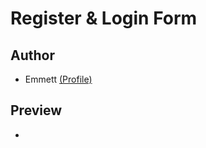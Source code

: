 # Register & Login Form

## Author
- Emmett [(Profile)](https://github.com/emmett-white/)

## Preview
- 